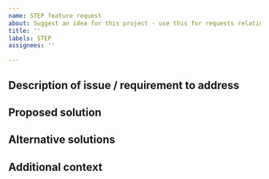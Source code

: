 ```yaml
---
name: STEP feature request
about: Suggest an idea for this project - use this for requests relating to STEP design
title: ''
labels: STEP
assignees: ''

---
```


<!-- Before requesting a new feature, please check the Issues to see if your idea is already being discussed. -->

## Description of issue / requirement to address

<!-- A clear and concise description of what the problem is. Ex. I'm always frustrated when [...] -->

## Proposed solution

<!-- A clear and concise description of what you want to happen. -->

## Alternative solutions

<!-- A clear and concise description of any alternative solutions or features you've considered. -->

## Additional context

<!-- Add any other context or screenshots about the feature request here. -->
